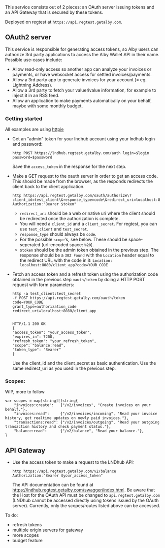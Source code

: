 This service consists out of 2 pieces: an OAuth server issuing tokens and an API Gateway that is secured by these tokens.

Deployed on regtest at `https://api.regtest.getalby.com`.
## OAuth2 server
This service is responsible for generating access tokens, so Alby users can authorize 3rd party applications
to access the Alby Wallet API in their name. Possible use-cases include:

- Allow read-only access so another app can analyze your invoices or payments, or have websocket access for settled invoices/payments.
- Allow a 3rd party app to generate invoices for your account (= eg. Lightning Address).
- Allow a 3rd party to fetch your value4value information, for example to inject it in an RSS feed.
- Allow an application to make payments automatically on your behalf, maybe with some monthly budget.

### Getting started
All examples are using [httpie](https://httpie.io)
- Get an "admin" token for your lndhub account using your lndhub login and password:
	```
	http POST https://lndhub.regtest.getalby.com/auth login=$login password=$password
	```
	Save the `access_token` in the response for the next step.

- Make a GET request to the oauth server in order to get an access code. This should be made from the browser, as the responds redirects the client back to the client application.
	```
	http https://api.regtest.getalby.com/oauth/authorize\?client_id=test_client\&response_type=code\&redirect_uri=localhost:8080/client_app\&scope\=balance:read Authorization:"Bearer $token"
	```
	- `redirect_uri` should be a web or native uri where the client should be redirected once the authorization is complete.
	- You will need a `client_id` and a `client_secret`. For regtest, you can use `test_client` and `test_secret`.
	- `response_type` should always be `code`.
	- For the possible `scope`'s, see below. These should be space-seperated (url-encoded space: `%20`).
	- `$token` should be the admin token obtained in the previous step.
  The response should be a `302 Found` with the `Location` header equal to the redirect URL with the code in it:
	`Location: localhost:8080/client_app?code=YOUR_CODE`
- Fetch an access token and a refresh token using the authorization code obtained in the previous step `oauth/token` by doing a HTTP POST request with form parameters:
	```
	http -a test_client:test_secret 
	-f POST https://api.regtest.getalby.com/oauth/token
	code=YOUR_CODE
	grant_type=authorization_code
	redirect_uri=localhost:8080/client_app


	HTTP/1.1 200 OK
	{
    "access_token": "your_access_token",
    "expires_in": 7200,
    "refresh_token": "your_refresh_token",
    "scope": "balance:read",
    "token_type": "Bearer"
	}
	```
	Use the client_id and the client_secret as basic authentication. Use the same redirect_uri as you used in the previous step.
### Scopes:
WIP, more to follow
```
var scopes = map[string][]string{
	"invoices:create":   {"/v2/invoices", "Create invoices on your behalf."},
	"invoices:read":     {"/v2/invoices/incoming", "Read your invoice history, get realtime updates on newly paid invoices."},
	"transactions:read": {"/v2/invoices/outgoing", "Read your outgoing transaction history and check payment status."},
	"balance:read":      {"/v2/balance", "Read your balance."},
}
```
## API Gateway
- Use the access token to make a request to the LNDhub API:
	```
	http https://api.regtest.getalby.com/v2/balance Authorization:"Bearer $your_access_token"
	```
	The API documentation can be found at https://lndhub.regtest.getalby.com/swagger/index.html. Be aware that the Host for the OAuth API must be changed to `api.regtest.getalby.com` (LNDhub cannot be accessed directly using tokens issued by the OAuth server).
	Currently, only the scopes/routes listed above can be accessed.

To do:
- refresh tokens
- multiple origin servers for gateway
- more scopes
- budget feature